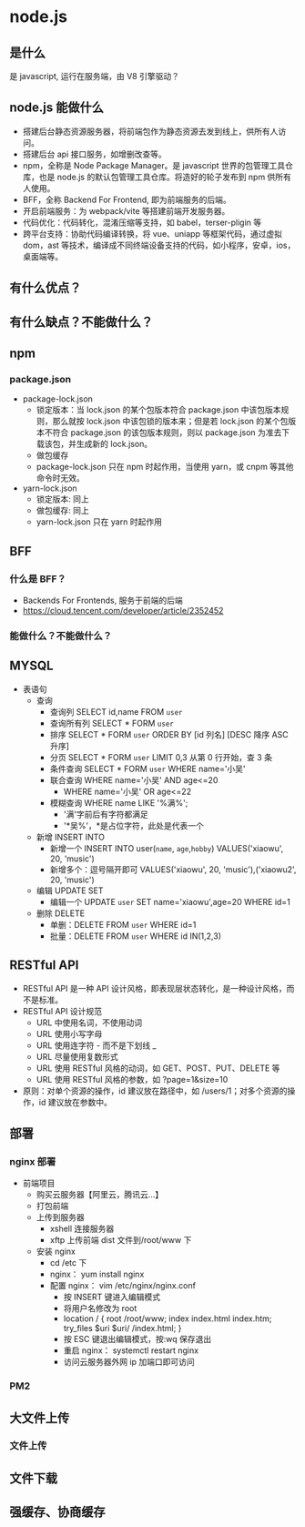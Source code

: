 # node.js <Badge type="danger" text="will do" />

## 是什么

是 javascript, 运行在服务端，由 V8 引擎驱动？

## node.js 能做什么

- 搭建后台静态资源服务器，将前端包作为静态资源去发到线上，供所有人访问。
- 搭建后台 api 接口服务，如增删改查等。
- npm，全称是 Node Package Manager。是 javascript 世界的包管理工具仓库，也是 node.js 的默认包管理工具仓库。将造好的轮子发布到 npm 供所有人使用。
- BFF，全称 Backend For Frontend, 即为前端服务的后端。
- 开启前端服务：为 webpack/vite 等搭建前端开发服务器。
- 代码优化：代码转化，混淆压缩等支持，如 babel，terser-pligin 等
- 跨平台支持：协助代码编译转换，将 vue、uniapp 等框架代码，通过虚拟 dom，ast 等技术，编译成不同终端设备支持的代码，如小程序，安卓，ios，桌面端等。

## 有什么优点？

## 有什么缺点？不能做什么？

## npm

### package.json

- package-lock.json
  - 锁定版本：当 lock.json 的某个包版本符合 package.json 中该包版本规则，那么就按 lock.json 中该包锁的版本来；但是若 lock.json 的某个包版本不符合 package.json 的该包版本规则，则以 package.json 为准去下载该包，并生成新的 lock.json。
  - 做包缓存
  - package-lock.json 只在 npm 时起作用，当使用 yarn，或 cnpm 等其他命令时无效。
- yarn-lock.json
  - 锁定版本: 同上
  - 做包缓存: 同上
  - yarn-lock.json 只在 yarn 时起作用

## BFF

### 什么是 BFF？

- Backends For Frontends, 服务于前端的后端
- https://cloud.tencent.com/developer/article/2352452

### 能做什么？不能做什么？

## MYSQL

- 表语句
  - 查询
    - 查询列 SELECT id,name FROM `user`
    - 查询所有列 SELECT \* FORM `user`
    - 排序 SELECT \* FORM `user` ORDER BY [id 列名] [DESC 降序 ASC 升序]
    - 分页 SELECT \* FORM `user` LIMIT 0,3 从第 0 行开始，查 3 条
    - 条件查询 SELECT \* FORM `user` WHERE name='小吴'
    - 联合查询 WHERE name='小吴' AND age<=20
      - WHERE name='小吴' OR age<=22
    - 模糊查询 WHERE name LIKE '%满%';
      - '满'字前后有字符都满足
      - '*吴%'，*是占位字符，此处是代表一个
  - 新增 INSERT INTO
    - 新增一个 INSERT INTO user(`name`, `age`,`hobby`) VALUES('xiaowu', 20, 'music')
    - 新增多个：逗号隔开即可 VALUES('xiaowu', 20, 'music'),('xiaowu2', 20, 'music')
  - 编辑 UPDATE SET
    - 编辑一个 UPDATE `user` SET name='xiaowu',age=20 WHERE id=1
  - 删除 DELETE
    - 单删：DELETE FROM `user` WHERE id=1
    - 批量：DELETE FROM `user` WHERE id IN(1,2,3)

## RESTful API

- RESTful API 是一种 API 设计风格，即表现层状态转化，是一种设计风格，而不是标准。
- RESTful API 设计规范
  - URL 中使用名词，不使用动词
  - URL 使用小写字母
  - URL 使用连字符 - 而不是下划线 \_
  - URL 尽量使用复数形式
  - URL 使用 RESTful 风格的动词，如 GET、POST、PUT、DELETE 等
  - URL 使用 RESTful 风格的参数，如 ?page=1&size=10
- 原则：对单个资源的操作，id 建议放在路径中，如 /users/1；对多个资源的操作，id 建议放在参数中。

## 部署

### nginx 部署

- 前端项目
  - 购买云服务器【阿里云，腾讯云...】
  - 打包前端
  - 上传到服务器
    - xshell 连接服务器
    - xftp 上传前端 dist 文件到/root/www 下
  - 安装 nginx
    - cd /etc 下
    - nginx： yum install nginx
    - 配置 nginx： vim /etc/nginx/nginx.conf
      - 按 INSERT 键进入编辑模式
      - 将用户名修改为 root
      - location / {
        root /root/www;
        index index.html index.htm;
        try_files $uri $uri/ /index.html;
        }
      - 按 ESC 键退出编辑模式，按:wq 保存退出
      - 重启 nginx： systemctl restart nginx
      - 访问云服务器外网 ip 加端口即可访问

### PM2

## 大文件上传

### 文件上传

## 文件下载

## 强缓存、协商缓存

